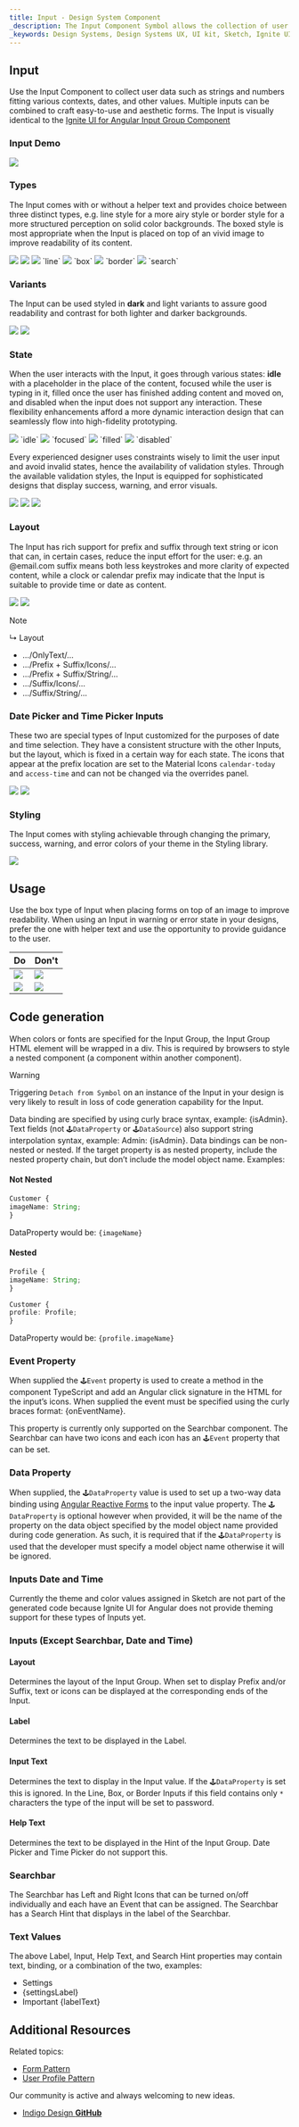 ```yaml
---
title: Input - Design System Component
_description: The Input Component Symbol allows the collection of user data such as strings, numbers and dates.
_keywords: Design Systems, Design Systems UX, UI kit, Sketch, Ignite UI for Angular, Sketch to Angular, Sketch to Angular, Angular, Angular Design System, Export code from Sketch, Design Kits for Angular, Sketch HTML, Sketch to HTML, Sketch UI kits
---
```


## Input

Use the Input Component to collect user data such as strings and numbers fitting various contexts, dates, and other values. Multiple inputs can be combined to craft easy-to-use and aesthetic forms. The Input is visually identical to the [Ignite UI for Angular Input Group Component](https://www.infragistics.com/products/ignite-ui-angular/angular/components/input_group.html)

### Input Demo

<img src="../images/input_demo.png" srcset="../images/input_demo@2x.png 2x" />

### Types

The Input comes with or without a helper text and provides choice between three distinct types, e.g. line style for a more airy style or border style for a more structured perception on solid color backgrounds. The boxed style is most appropriate when the Input is placed on top of an vivid image to improve readability of its content.

<img src="../images/input_no-helper.png" srcset="../images/input_no-helper@2x.png 2x" />
<img src="../images/input_helper.png" srcset="../images/input_helper@2x.png 2x" />

<img src="../images/input_line.png" srcset="../images/input_line@2x.png 2x" />
`line`

<img src="../images/input_box.png" srcset="../images/input_box@2x.png 2x" />
`box`

<img src="../images/input_border.png" srcset="../images/input_border@2x.png 2x" />
`border`

<img src="../images/input_search.png" srcset="../images/input_search@2x.png 2x" />
`search`

### Variants

The Input can be used styled in **dark** and light variants to assure good readability and contrast for both lighter and darker backgrounds.

<img src="../images/input_dark.png" srcset="../images/input_dark@2x.png 2x" />
<img src="../images/input_light.png" srcset="../images/input_light@2x.png 2x" />

### State

When the user interacts with the Input, it goes through various states: **idle** with a placeholder in the place of the content, focused while the user is typing in it, filled once the user has finished adding content and moved on, and disabled when the input does not support any interaction. These flexibility enhancements afford a more dynamic interaction design that can seamlessly flow into high-fidelity prototyping.

<img src="../images/input_idle.png" srcset="../images/input_idle@2x.png 2x" />
`idle`

<img src="../images/input_focused.png" srcset="../images/input_focused@2x.png 2x" />
`focused`

<img src="../images/input_filled.png" srcset="../images/input_filled@2x.png 2x" />
`filled`

<img src="../images/input_disabled.png" srcset="../images/input_disabled@2x.png 2x" />
`disabled`

Every experienced designer uses constraints wisely to limit the user input and avoid invalid states, hence the availability of validation styles. Through the available validation styles, the Input is equipped for sophisticated designs that display success, warning, and error visuals.

<img src="../images/input_success.png" srcset="../images/input_success@2x.png 2x" />
<img src="../images/input_warning.png" srcset="../images/input_warning@2x.png 2x" />
<img src="../images/input_error.png" srcset="../images/input_error@2x.png 2x" />

### Layout

The Input has rich support for prefix and suffix through text string or icon that can, in certain cases, reduce the input effort for the user: e.g. an @email.com suffix means both less keystrokes and more clarity of expected content, while a clock or calendar prefix may indicate that the Input is suitable to provide time or date as content.

<img src="../images/input_prefix.png" srcset="../images/input_prefix@2x.png 2x" />
<img src="../images/input_suffix.png" srcset="../images/input_suffix@2x.png 2x" />

> [!Note]
> ↳ Layout
>
> - .../OnlyText/...
> - .../Prefix + Suffix/Icons/...
> - .../Prefix + Suffix/String/...
> - .../Suffix/Icons/...
> - .../Suffix/String/...

### Date Picker and Time Picker Inputs

These two are special types of Input customized for the purposes of date and time selection. They have a consistent structure with the other Inputs, but the layout, which is fixed in a certain way for each state. The icons that appear at the prefix location are set to the Material Icons `calendar-today` and `access-time` and can not be changed via the overrides panel.

<img src="../images/input_calendar.png" srcset="../images/input_calendar@2x.png 2x" />
<img src="../images/input_time-picker.png" srcset="../images/input_time-picker@2x.png 2x" />

### Styling

The Input comes with styling achievable through changing the primary, success, warning, and error colors of your theme in the Styling library.

<img src="../images/input_styling.png" srcset="../images/input_styling@2x.png 2x" />

## Usage

Use the box type of Input when placing forms on top of an image to improve readability. When using an Input in warning or error state in your designs, prefer the one with helper text and use the opportunity to provide guidance to the user.

| Do                                                                           | Don't                                                                            |
| ---------------------------------------------------------------------------- | -------------------------------------------------------------------------------- |
| <img src="../images/input_do1.png" srcset="../images/input_do1@2x.png 2x" /> | <img src="../images/input_dont1.png" srcset="../images/input_dont1@2x.png 2x" /> |
| <img src="../images/input_do2.png" srcset="../images/input_do2@2x.png 2x" /> | <img src="../images/input_dont2.png" srcset="../images/input_dont2@2x.png 2x" /> |

## Code generation

When colors or fonts are specified for the Input Group, the Input Group HTML element will be wrapped in a div. This is required by browsers to style a nested component (a component within another component).

> [!WARNING]
> Triggering `Detach from Symbol` on an instance of the Input in your design is very likely to result in loss of code generation capability for the Input.

Data binding are specified by using curly brace syntax, example: {isAdmin}. Text fields (not `🕹️DataProperty` or `🕹️DataSource`) also support string interpolation syntax, example: Admin: {isAdmin}. Data bindings can be non-nested or nested. If the target property is as nested property, include the nested property chain, but don’t include the model object name. Examples:

#### Not Nested

```typescript
Customer {
imageName: String;
}
```

DataProperty would be: `{imageName}`

#### Nested

```typescript
Profile {
imageName: String;
}

Customer {
profile: Profile;
}
```

DataProperty would be: `{profile.imageName}`

### Event Property

When supplied the `🕹️Event` property is used to create a method in the component TypeScript and add an Angular click signature in the HTML for the input’s icons. When supplied the event must be specified using the curly braces format: {onEventName}.

This property is currently only supported on the Searchbar component. The Searchbar can have two icons and each icon has an `🕹️Event` property that can be set.

### Data Property

When supplied, the `🕹️DataProperty` value is used to set up a two-way data binding using [Angular Reactive Forms](https://angular.io/guide/reactive-forms) to the input value property. The `🕹️DataProperty` is optional however when provided, it will be the name of the property on the data object specified by the model object name provided during code generation. As such, it is required that if the `🕹️DataProperty` is used that the developer must specify a model object name otherwise it will be ignored.

### Inputs Date and Time

Currently the theme and color values assigned in Sketch are not part of the generated code because Ignite UI for Angular does not provide theming support for these types of Inputs yet.

### Inputs (Except Searchbar, Date and Time)

#### Layout

Determines the layout of the Input Group. When set to display Prefix and/or Suffix, text or icons can be displayed at the corresponding ends of the Input.

#### Label

Determines the text to be displayed in the Label.

#### Input Text

Determines the text to display in the Input value. If the `🕹️DataProperty` is set this is ignored. In the Line, Box, or Border Inputs if this field contains only `*` characters the type of the input will be set to password.

#### Help Text

Determines the text to be displayed in the Hint of the Input Group. Date Picker and Time Picker do not support this.

### Searchbar

The Searchbar has Left and Right Icons that can be turned on/off individually and each have an Event that can be assigned. The Searchbar has a Search Hint that displays in the label of the Searchbar.

### Text Values

The above Label, Input, Help Text, and Search Hint properties may contain text, binding, or a combination of the two, examples:

- Settings
- {settingsLabel}
- Important {labelText}

## Additional Resources

Related topics:

- [Form Pattern](../patterns/form.md)
- [User Profile Pattern](../patterns/user-profile.md)
  <div class="divider--half"></div>

Our community is active and always welcoming to new ideas.

- [Indigo Design **GitHub**](https://github.com/IgniteUI/design-system-docfx)
